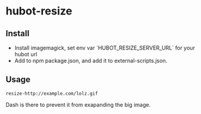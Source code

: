 # hubot-resize

## Install

* Install imagemagick, set env var ´HUBOT_RESIZE_SERVER_URL` for your hubot url
* Add to npm package.json, and add it to external-scripts.json.

## Usage

`resize-http://example.com/lolz.gif`

Dash is there to prevent it from exapanding the big image.
